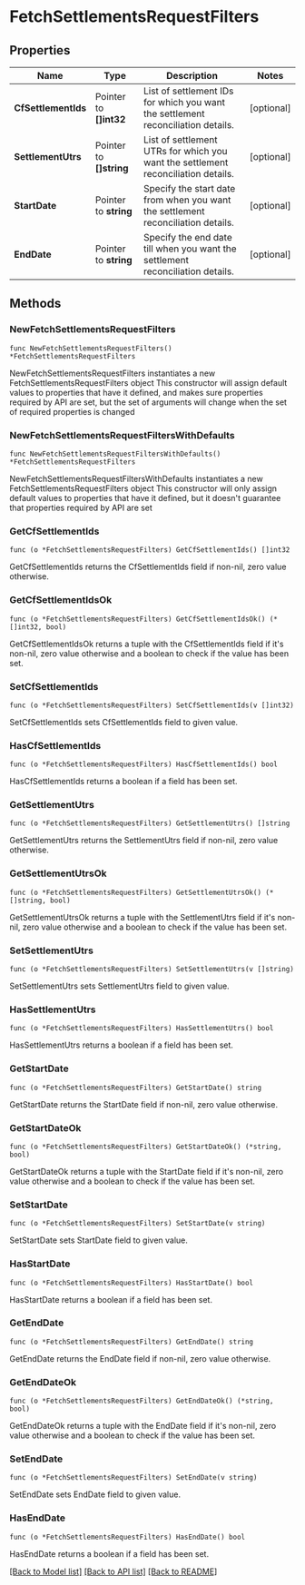 # FetchSettlementsRequestFilters

## Properties

Name | Type | Description | Notes
------------ | ------------- | ------------- | -------------
**CfSettlementIds** | Pointer to **[]int32** | List of settlement IDs for which you want the settlement reconciliation details. | [optional] 
**SettlementUtrs** | Pointer to **[]string** | List of settlement UTRs for which you want the settlement reconciliation details. | [optional] 
**StartDate** | Pointer to **string** | Specify the start date from when you want the settlement reconciliation details. | [optional] 
**EndDate** | Pointer to **string** | Specify the end date till when you want the settlement reconciliation details. | [optional] 

## Methods

### NewFetchSettlementsRequestFilters

`func NewFetchSettlementsRequestFilters() *FetchSettlementsRequestFilters`

NewFetchSettlementsRequestFilters instantiates a new FetchSettlementsRequestFilters object
This constructor will assign default values to properties that have it defined,
and makes sure properties required by API are set, but the set of arguments
will change when the set of required properties is changed

### NewFetchSettlementsRequestFiltersWithDefaults

`func NewFetchSettlementsRequestFiltersWithDefaults() *FetchSettlementsRequestFilters`

NewFetchSettlementsRequestFiltersWithDefaults instantiates a new FetchSettlementsRequestFilters object
This constructor will only assign default values to properties that have it defined,
but it doesn't guarantee that properties required by API are set

### GetCfSettlementIds

`func (o *FetchSettlementsRequestFilters) GetCfSettlementIds() []int32`

GetCfSettlementIds returns the CfSettlementIds field if non-nil, zero value otherwise.

### GetCfSettlementIdsOk

`func (o *FetchSettlementsRequestFilters) GetCfSettlementIdsOk() (*[]int32, bool)`

GetCfSettlementIdsOk returns a tuple with the CfSettlementIds field if it's non-nil, zero value otherwise
and a boolean to check if the value has been set.

### SetCfSettlementIds

`func (o *FetchSettlementsRequestFilters) SetCfSettlementIds(v []int32)`

SetCfSettlementIds sets CfSettlementIds field to given value.

### HasCfSettlementIds

`func (o *FetchSettlementsRequestFilters) HasCfSettlementIds() bool`

HasCfSettlementIds returns a boolean if a field has been set.

### GetSettlementUtrs

`func (o *FetchSettlementsRequestFilters) GetSettlementUtrs() []string`

GetSettlementUtrs returns the SettlementUtrs field if non-nil, zero value otherwise.

### GetSettlementUtrsOk

`func (o *FetchSettlementsRequestFilters) GetSettlementUtrsOk() (*[]string, bool)`

GetSettlementUtrsOk returns a tuple with the SettlementUtrs field if it's non-nil, zero value otherwise
and a boolean to check if the value has been set.

### SetSettlementUtrs

`func (o *FetchSettlementsRequestFilters) SetSettlementUtrs(v []string)`

SetSettlementUtrs sets SettlementUtrs field to given value.

### HasSettlementUtrs

`func (o *FetchSettlementsRequestFilters) HasSettlementUtrs() bool`

HasSettlementUtrs returns a boolean if a field has been set.

### GetStartDate

`func (o *FetchSettlementsRequestFilters) GetStartDate() string`

GetStartDate returns the StartDate field if non-nil, zero value otherwise.

### GetStartDateOk

`func (o *FetchSettlementsRequestFilters) GetStartDateOk() (*string, bool)`

GetStartDateOk returns a tuple with the StartDate field if it's non-nil, zero value otherwise
and a boolean to check if the value has been set.

### SetStartDate

`func (o *FetchSettlementsRequestFilters) SetStartDate(v string)`

SetStartDate sets StartDate field to given value.

### HasStartDate

`func (o *FetchSettlementsRequestFilters) HasStartDate() bool`

HasStartDate returns a boolean if a field has been set.

### GetEndDate

`func (o *FetchSettlementsRequestFilters) GetEndDate() string`

GetEndDate returns the EndDate field if non-nil, zero value otherwise.

### GetEndDateOk

`func (o *FetchSettlementsRequestFilters) GetEndDateOk() (*string, bool)`

GetEndDateOk returns a tuple with the EndDate field if it's non-nil, zero value otherwise
and a boolean to check if the value has been set.

### SetEndDate

`func (o *FetchSettlementsRequestFilters) SetEndDate(v string)`

SetEndDate sets EndDate field to given value.

### HasEndDate

`func (o *FetchSettlementsRequestFilters) HasEndDate() bool`

HasEndDate returns a boolean if a field has been set.


[[Back to Model list]](../README.md#documentation-for-models) [[Back to API list]](../README.md#documentation-for-api-endpoints) [[Back to README]](../README.md)


